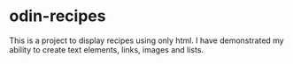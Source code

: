 # odin-recipes

This is a project to display recipes using only html. I have demonstrated my ability to create text elements, links, images and lists.